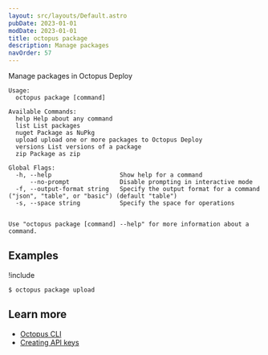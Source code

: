 ```yaml
---
layout: src/layouts/Default.astro
pubDate: 2023-01-01
modDate: 2023-01-01
title: octopus package
description: Manage packages
navOrder: 57
---
```


Manage packages in Octopus Deploy


```
Usage:
  octopus package [command]

Available Commands:
  help Help about any command
  list List packages
  nuget Package as NuPkg
  upload upload one or more packages to Octopus Deploy
  versions List versions of a package
  zip Package as zip

Global Flags:
  -h, --help                   Show help for a command
      --no-prompt              Disable prompting in interactive mode
  -f, --output-format string   Specify the output format for a command ("json", "table", or "basic") (default "table")
  -s, --space string           Specify the space for operations


Use "octopus package [command] --help" for more information about a command.
```

## Examples

!include <samples-instance>


```
$ octopus package upload

```

## Learn more

- [Octopus CLI](/docs/octopus-rest-api/cli/)
- [Creating API keys](/docs/octopus-rest-api/how-to-create-an-api-key/)